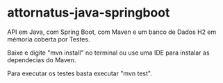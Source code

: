 # attornatus-java-springboot
API em Java, com Spring Boot, com Maven e um banco de Dados H2 em mémoria coberta por Testes.


Baixe e digite "mvn install" no terminal ou use uma IDE para instalar as dependecias do Maven.

Para executar os testes basta executar "mvn test".
